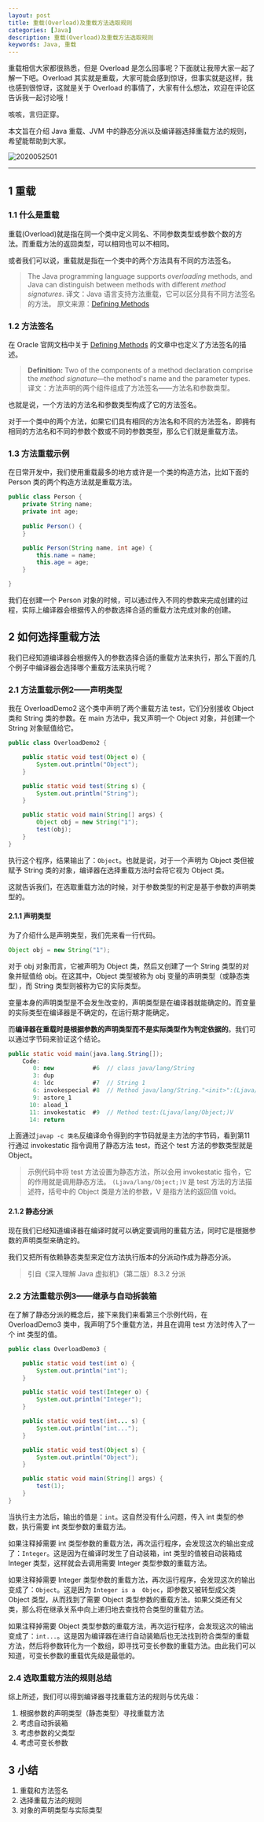 ```yaml
---
layout: post
title: 重载(Overload)及重载方法选取规则
categories: [Java]
description: 重载(Overload)及重载方法选取规则
keywords: Java, 重载
---
```


重载相信大家都很熟悉，但是 Overload 是怎么回事呢？下面就让我带大家一起了解一下吧。Overload 其实就是重载，大家可能会感到惊讶，但事实就是这样，我也感到很惊讶，这就是关于 Overload 的事情了，大家有什么想法，欢迎在评论区告诉我一起讨论哦！

咳咳，言归正穿。

本文旨在介绍 Java 重载、JVM 中的静态分派以及编译器选择重载方法的规则，希望能帮助到大家。

![2020052501](https://planeswalker23.github.io/images/posts/2020052501.png)

-----
## 1 重载
### 1.1 什么是重载
重载(Overload)就是指在同一个类中定义同名、不同参数类型或参数个数的方法。而重载方法的返回类型，可以相同也可以不相同。

或者我们可以说，重载就是指在一个类中的两个方法具有不同的方法签名。
> The Java programming language supports *overloading* methods, and Java can distinguish between methods with different *method signatures*.
> 译文：Java 语言支持方法重载，它可以区分具有不同方法签名的方法。
> 原文来源：[Defining Methods ](https://docs.oracle.com/javase/tutorial/java/javaOO/methods.html)

### 1.2 方法签名
在 Oracle 官网文档中关于 [Defining Methods](https://docs.oracle.com/javase/tutorial/java/javaOO/methods.html) 的文章中也定义了方法签名的描述。
> **Definition:** Two of the components of a method declaration comprise the *method signature*—the method's name and the parameter types.
> 译文：方法声明的两个组件组成了方法签名——方法名和参数类型。

也就是说，一个方法的方法名和参数类型构成了它的方法签名。

对于一个类中的两个方法，如果它们具有相同的方法名和不同的方法签名，即拥有相同的方法名和不同的参数个数或不同的参数类型，那么它们就是重载方法。

### 1.3 方法重载示例
在日常开发中，我们使用重载最多的地方或许是一个类的构造方法，比如下面的 Person 类的两个构造方法就是重载方法。

```java
public class Person {
    private String name;
    private int age;
    
    public Person() {
    }

    public Person(String name, int age) {
        this.name = name;
        this.age = age;
    }

}
```

我们在创建一个 Person 对象的时候，可以通过传入不同的参数来完成创建的过程，实际上编译器会根据传入的参数选择合适的重载方法完成对象的创建。


## 2 如何选择重载方法
我们已经知道编译器会根据传入的参数选择合适的重载方法来执行，那么下面的几个例子中编译器会选择哪个重载方法来执行呢？

### 2.1 方法重载示例2——声明类型
我在 OverloadDemo2 这个类中声明了两个重载方法 test，它们分别接收 Object 类和 String 类的参数。在 main 方法中，我又声明一个 Object 对象，并创建一个 String 对象赋值给它。

```java
public class OverloadDemo2 {

    public static void test(Object o) {
        System.out.println("Object");
    }

    public static void test(String s) {
        System.out.println("String");
    }

    public static void main(String[] args) {
        Object obj = new String("1");
        test(obj);
    }
}
```

执行这个程序，结果输出了：`Object`。也就是说，对于一个声明为 Object 类但被赋予 String 类的对象，编译器在选择重载方法时会将它视为 Object 类。

这就告诉我们，在选取重载方法的时候，对于参数类型的判定是基于参数的声明类型的。

#### 2.1.1 声明类型
为了介绍什么是声明类型，我们先来看一行代码。

```java
Object obj = new String("1");
```

对于 obj 对象而言，它被声明为 Object 类，然后又创建了一个 String 类型的对象并赋值给 obj。在这其中，Object 类型被称为 obj 变量的声明类型（或静态类型），而 String 类型则被称为它的实际类型。

变量本身的声明类型是不会发生改变的，声明类型是在编译器就能确定的。而变量的实际类型在编译器是不确定的，在运行期才能确定。

而**编译器在重载时是根据参数的声明类型而不是实际类型作为判定依据的**。我们可以通过字节码来验证这个结论。

```java
public static void main(java.lang.String[]);
    Code:
       0: new           #6  // class java/lang/String
       3: dup
       4: ldc           #7  // String 1
       6: invokespecial #8  // Method java/lang/String."<init>":(Ljava/lang/String;)V
       9: astore_1
      10: aload_1
      11: invokestatic  #9  // Method test:(Ljava/lang/Object;)V
      14: return
```

上面通过`javap -c 类名`反编译命令得到的字节码就是主方法的字节码，看到第11行通过 invokestatic 指令调用了静态方法 test，而这个 test 方法的参数类型就是 Object。
> 示例代码中将 test 方法设置为静态方法，所以会用 invokestatic 指令，它的作用就是调用静态方法。
> `(Ljava/lang/Object;)V` 是 test 方法的方法描述符，括号中的 Object 类是方法的参数，V 是指方法的返回值 void。

#### 2.1.2 静态分派
现在我们已经知道编译器在编译时就可以确定要调用的重载方法，同时它是根据参数的声明类型来确定的。

我们又把所有依赖静态类型来定位方法执行版本的分派动作成为静态分派。
> 引自《深入理解 Java 虚拟机》（第二版）8.3.2 分派

### 2.2 方法重载示例3——继承与自动拆装箱
在了解了静态分派的概念后，接下来我们来看第三个示例代码，在 OverloadDemo3 类中，我声明了5个重载方法，并且在调用 test 方法时传入了一个 int 类型的值。

```java
public class OverloadDemo3 {

    public static void test(int o) {
        System.out.println("int");
    }

    public static void test(Integer o) {
        System.out.println("Integer");
    }

    public static void test(int... s) {
        System.out.println("int...");
    }

    public static void test(Object s) {
        System.out.println("Object");
    }

    public static void main(String[] args) {
        test(1);
    }
}
```

当执行主方法后，输出的值是：`int`。这自然没有什么问题，传入 int 类型的参数，执行需要 int 类型参数的重载方法。

如果注释掉需要 int 类型参数的重载方法，再次运行程序，会发现这次的输出变成了：`Integer`。这是因为在编译时发生了自动装箱，int 类型的值被自动装箱成 Integer 类型，这样就会去调用需要 Integer 类型参数的重载方法。

如果注释掉需要 Integer 类型参数的重载方法，再次运行程序，会发现这次的输出变成了：`Object`。这是因为 `Integer is a  Objec`，即参数又被转型成父类 Object 类型，从而找到了需要 Object 类型参数的重载方法。如果父类还有父类，那么将在继承关系中向上递归地去查找符合类型的重载方法。

如果注释掉需要 Object 类型参数的重载方法，再次运行程序，会发现这次的输出变成了：`int...`。这是因为编译器在进行自动装箱后也无法找到符合类型的重载方法，然后将参数转化为一个数组，即寻找可变长参数的重载方法。由此我们可以知道，可变长参数的重载优先级是最低的。

### 2.4 选取重载方法的规则总结
综上所述，我们可以得到编译器寻找重载方法的规则与优先级：
1. 根据参数的声明类型（静态类型）寻找重载方法
2. 考虑自动拆装箱
3. 考虑参数的父类型
4. 考虑可变长参数

## 3 小结
1. 重载和方法签名
2. 选择重载方法的规则
3. 对象的声明类型与实际类型